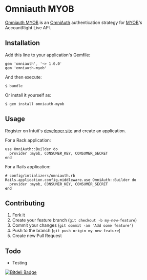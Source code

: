 # Omniauth MYOB

[Omniauth MYOB](https://github.com/davidlumley/omniauth-myob) is an [OmniAuth](https://github.com/intridea/omniauth) authentication strategy for [MYOB](http://developer.myob.com/api/accountright/v2/)'s  AccountRight Live API.


## Installation

Add this line to your application's Gemfile:

    gem 'omniauth', '~> 1.0.0'
    gem 'omniauth-myob'

And then execute:

    $ bundle

Or install it yourself as:

    $ gem install omniauth-myob

## Usage

Register on Intuit's [developer site](http://developer.myob.com/) and create an application.

For a Rack application:

    use OmniAuth::Builder do
      provider :myob, CONSUMER_KEY, CONSUMER_SECRET
    end

For a Rails application:

    # config/intializers/omniauth.rb
    Rails.application.config.middleware.use OmniAuth::Builder do
      provider :myob, CONSUMER_KEY, CONSUMER_SECRET
    end

## Contributing

1. Fork it
2. Create your feature branch (`git checkout -b my-new-feature`)
3. Commit your changes (`git commit -am 'Add some feature'`)
4. Push to the branch (`git push origin my-new-feature`)
5. Create new Pull Request

## Todo

* Testing

[![Bitdeli Badge](https://d2weczhvl823v0.cloudfront.net/davidlumley/omniauth-myob/trend.png)](https://bitdeli.com/free "Bitdeli Badge")

